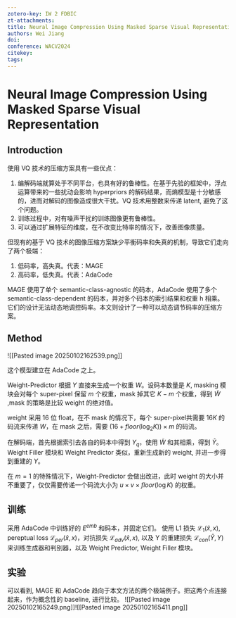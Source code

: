 ```yaml
---
zotero-key: IW 2 FDBIC
zt-attachments: 
title: Neural Image Compression Using Masked Sparse Visual Representation
authors: Wei Jiang
doi: 
conference: WACV2024
citekey: 
tags:
---
```

# Neural Image Compression Using Masked Sparse Visual Representation

## Introduction
使用 VQ 技术的压缩方案具有一些优点：
1. 编解码端就算处于不同平台，也具有好的鲁棒性。在基于先验的框架中，浮点运算带来的一些扰动会影响 hyperpriors 的解码结果，而熵模型是十分敏感的，进而对解码的图像造成很大干扰。VQ 技术用整数来传递 latent, 避免了这个问题。
2. 训练过程中，对有噪声干扰的训练图像更有鲁棒性。
3. 可以通过扩展特征的维度，在不改变比特率的情况下，改善图像质量。


但现有的基于 VQ 技术的图像压缩方案缺少平衡码率和失真的机制，导致它们走向了两个极端：
1. 低码率，高失真。代表：MAGE
2. 高码率，低失真。代表：AdaCode

MAGE 使用了单个 semantic-class-agnostic 的码本，AdaCode 使用了多个 semantic-class-dependent 的码本，并对多个码本的索引结果和权重 h 相乘。它们的设计无法动态地调控码率。本文则设计了一种可以动态调节码率的压缩方案。


## Method
![[Pasted image 20250102162539.png]]

这个模型建立在 AdaCode 之上。

Weight-Predictor 根据 $Y$ 直接来生成一个权重 $W$。设码本数量是 $K$, masking 模块会对每个 super-pixel 保留 $m$ 个权重，mask 掉其它 $K-m$ 个权重，得到 $\tilde{W}$ ,mask 的策略是比较 weight 的绝对值。

weight 采用 16 位 float，在不 mask 的情况下，每个 super-pixel共需要 $16K$ 的码流来传递 $W$，在 mask 之后，需要 $(16+floor(\log_{2}K))\times m$ 的码流。

在解码端，首先根据索引去各自的码本中得到 $Y_{q}$，使用 $\tilde{W}$ 和其相乘，得到 $\tilde{Y}$。Weight Filler 模块和 Weight Predictor 类似，重新生成新的 weight, 并进一步得到重建的 $Y$。

在 $m=1$ 的特殊情况下，Weight-Predictor 会做出改进，此时 weight 的大小并不重要了，仅仅需要传递一个码流大小为 $u\times v\times floor(\log K)$ 的权重。

## 训练
采用 AdaCode 中训练好的 $E^{emb}$ 和码本，并固定它们。
使用 L1 损失 $\mathcal{L}_{1}(\hat{x},x)$, pereptual loss $\mathcal{L}_{per}(\hat{x},x)$，对抗损失 $\mathcal{L}_{adv}(\hat{x},x)$, 以及 Y 的重建损失 $\mathcal{L}_{con}(\hat{Y},Y)$ 来训练生成器和判别器，以及 Weight Predictor, Weight Filler 模块。

## 实验

可以看到, MAGE 和 AdaCode 趋向于本文方法的两个极端例子。把这两个点连接起来，作为概念性的 baseline, 进行比较。
![[Pasted image 20250102165249.png]]![[Pasted image 20250102165411.png]]